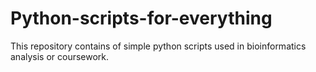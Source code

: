 # Python-scripts-for-everything
This repository contains of simple python scripts used in bioinformatics analysis or coursework. 
